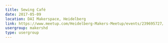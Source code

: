 ```yaml
---
title: Sewing Café
date: 2017-05-09
location: DAI Makerspace, Heidelberg
link: https://www.meetup.com/Heidelberg-Makers-Meetup/events/239695727/
usergroup: makershd
type: usergroup
---
```

